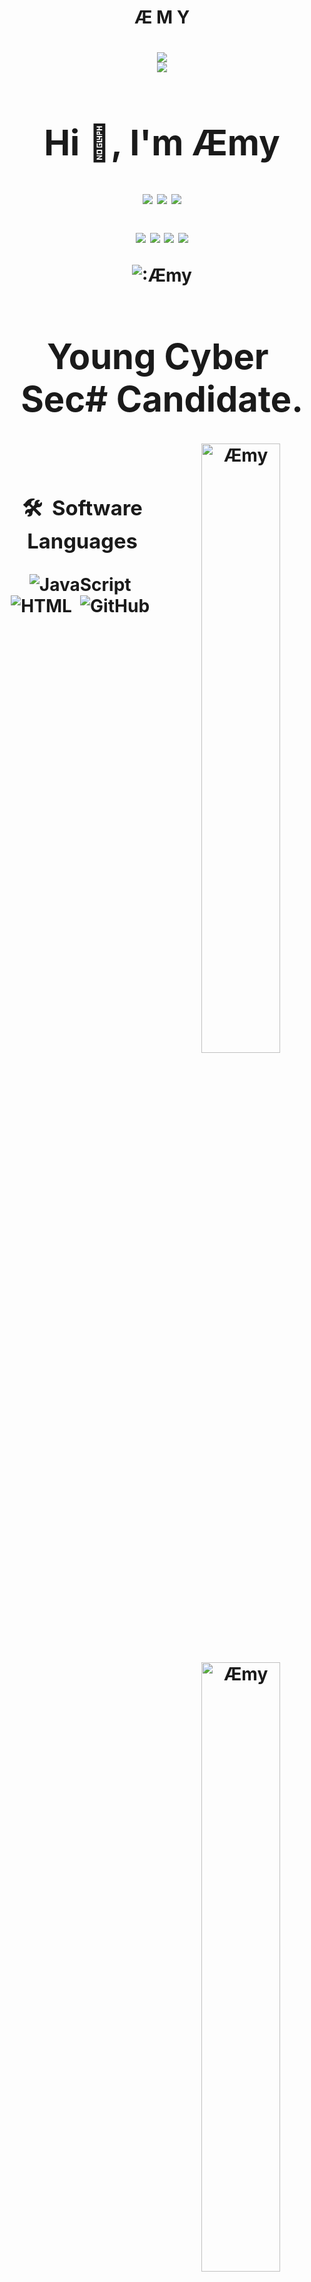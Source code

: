 <h1 align="center">Æ M Y</h1>

<h1 align="center">
<img src="https://cdn.discordapp.com/banners/853557662603804682/d788aa39a9c6fc86c7c53599a386be86.png?size=300">

<div align="center">
   <a href="https://discord.com/users/853557662603804682" target="_blank">
      <img src="https://lanyard-profile-readme.vercel.app/api/853557662603804682">
   </a>

<h1 align="center">Hi 👋, I'm Æmy</h1>


<p align="center">
    <a href="https://www.instagram.com/eryx606" target"blank_"><img src="https://img.shields.io/badge/INSTAGRAM%20-DC3175.svg?&style=for-the-badge&logo=instagram&logoColor=white"></a>
       <a href="https://open.spotify.com/user/thfhc10auht9n1ibg5gys6uov" target"blank_"><img src="https://img.shields.io/badge/Spotify%20-1ed760.svg?&style=for-the-badge&logo=spotify&logoColor=white"></a>
       <a href="https://steamcommunity.com/profiles/76561198348429252" target"blank_"><img src="https://img.shields.io/badge/Steam%20-111111.svg?&style=for-the-badge&logo=steam&logoColor=white"></a></a>
</p>

<div align="center">
</a>
   <a href="https://discord.com/users/853557662603804682" target"blank_"><img src="https://img.shields.io/badge/discord%20-111111.svg?&style=for-the-badge&logo=discord&logoColor=white"></a>
   <a href="https://open.spotify.com/playlist/7qhsIkqBskeWZkfGcXx36C" target"blank_"><img src="https://img.shields.io/badge/Spotify%20-111111.svg?&style=for-the-badge&logo=spotify&logoColor=white"></a>
   <a href="https://www.instagram.com/eryx606" target"blank_"><img src="https://img.shields.io/badge/INSTAGRAM%20-111111.svg?&style=for-the-badge&logo=instagram&logoColor=white"></a>
   <a href="https://github.com/ery01x" target"blank_"><img src="https://img.shields.io/badge/GitHub%20-111111.svg?&style=for-the-badge&logo=github&logoColor=white"></a>
</a>
</p>

<div>
    <div align="center">
    <img src="https://count.getloli.com/get/@:aw3rque?theme=rule34" alt=":Æmy" />
</div>
</a>
</p>
<h1 align="center">Young Cyber ​​Sec# Candidate.</h1>

<p><img align="right" width="50%" src="https://github-readme-stats.vercel.app/api/top-langs?username=ery01x&theme=dark&show_icons=true&locale=en&layout=compact" alt="Æmy" /></p>

<p>&nbsp;<img align="right" width="50%" src="https://github-readme-stats.vercel.app/api?username=ery01x&theme=dark&show_icons=true&locale=en" alt="Æmy"  ></p>

### 🛠 &nbsp;Software Languages
![JavaScript](https://img.shields.io/badge/-JavaScript-05122A?style=flat&logo=javascript)&nbsp;
![HTML](https://img.shields.io/badge/-HTML-05122A?style=flat&logo=HTML5)&nbsp;
![GitHub](https://img.shields.io/badge/-GitHub-05122A?style=flat&logo=github)&nbsp;
![Visual Studio Code](https://img.shields.io/badge/-Visual%20Studio%20Code-05122A?style=flat&logo=visual-studio-code&logoColor=007ACC)&nbsp;

Hello, I am a 18 year Cyber Sec#.\
I usually develop bots with [Node.JS](https://nodejs.org/en/docs/)
I'm trying to learn [JavaScript](https://www.javascript.com/) right now, it's going well.\
I usually do back-end programming, front-end is not very interesting to me.\
I like to listen to music while dealing with software.\
If you want to support my projects, you can star the projects.


